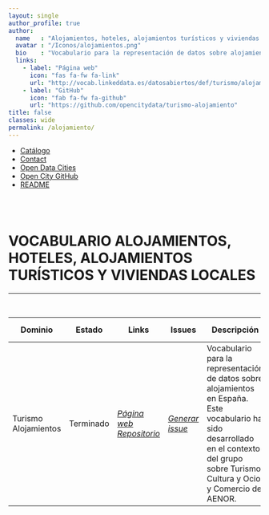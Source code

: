 ```yaml
---
layout: single
author_profile: true 
author:
  name   : "Alojamientos, hoteles, alojamientos turísticos y viviendas vacacionales"
  avatar : "/Iconos/alojamientos.png"
  bio    : "Vocabulario para la representación de datos sobre alojamiento."
  links:
    - label: "Página web"
      icon: "fas fa-fw fa-link"
      url: "http://vocab.linkeddata.es/datosabiertos/def/turismo/alojamiento/index-en.html"
    - label: "GitHub"
      icon: "fab fa-fw fa-github"
      url: "https://github.com/opencitydata/turismo-alojamiento"
title: false
classes: wide
permalink: /alojamiento/
---
```



<head>
<link href="/CatalogoFEMP/stylesheet.css" rel="stylesheet"/>
  
  <nav class="style-4">
<ul class="menu-4">
	<li class="current"><a href="https://opencitydata.github.io/CatalogoFEMP/" data-hover="Catálogo">Catálogo</a></li>
	<li class="left"><a href="/CatalogoFEMP/contact/" data-hover="Contact">Contact</a></li>
	<li class="left"><a href="http://vocab.linkeddata.es/datosabiertos/" data-hover="Open Data Cities">Open Data Cities</a></li>
	<li class="left"><a href="https://github.com/opencitydata/" data-hover="Open City GitHub">Open City GitHub</a></li>
	<li class="left"><a href="https://github.com/opencitydata/turismo-alojamiento/blob/master/README.md" data-hover="README">README</a></li>
</ul>
	</nav>
	<br><br>
  
</head>

<div id="bodyid">


<h1> VOCABULARIO ALOJAMIENTOS, HOTELES, ALOJAMIENTOS TURÍSTICOS Y VIVIENDAS LOCALES </h1>
</div>
  
---

&nbsp;
 

  
  
| Dominio |  Estado  |   Links   |   Issues   |   Descripción   |  Fecha Publicación |   Prefijo   | Formatos |   Liciencia | Idiomas   | 
| -------- | -------- | --------- | ---------- | --------------- | -------- | --------- | -------- | --------- | ---------- | 
| Turismo   Alojamientos | Terminado | *[Página web](http://vocab.linkeddata.es/datosabiertos/def/turismo/alojamiento/index-en.html)* *[Repositorio](https://github.com/opencitydata/turismo-alojamiento)*  |  *[Generar issue](https://github.com/opencitydata/turismo-alojamiento/issues)*   |  Vocabulario para la representación de datos sobre alojamientos en España. Este vocabulario ha sido desarrollado en el contexto del grupo sobre Turismo, Cultura y Ocio, y Comercio de AENOR.  | 16/06/19 | esaloj | rdf+xml   html   turtle | CC-BY  | es  |
 
 
  

&nbsp;

